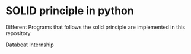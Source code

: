 # SOLID principle in python
Different Programs that follows the solid principle are implemented in this repository





Databeat Internship
